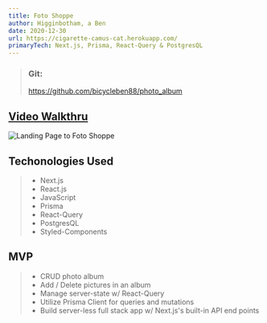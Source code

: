 ```yaml
---
title: Foto Shoppe
author: Higginbotham, a Ben
date: 2020-12-30
url: https://cigarette-camus-cat.herokuapp.com/
primaryTech: Next.js, Prisma, React-Query & PostgresQL
---
```


> ### Git:
>
> https://github.com/bicycleben88/photo_album

## [Video Walkthru]("https://www.youtube.com/watch?v=_cJJg8vUk2Y")

![Landing Page to Foto Shoppe](https://i.imgur.com/GQwzOnG.png)

## Techonologies Used

> - Next.js
> - React.js
> - JavaScript
> - Prisma
> - React-Query
> - PostgresQL
> - Styled-Components

## MVP

> - CRUD photo album
> - Add / Delete pictures in an album
> - Manage server-state w/ React-Query
> - Utilize Prisma Client for queries and mutations
> - Build server-less full stack app w/ Next.js's built-in API end points
